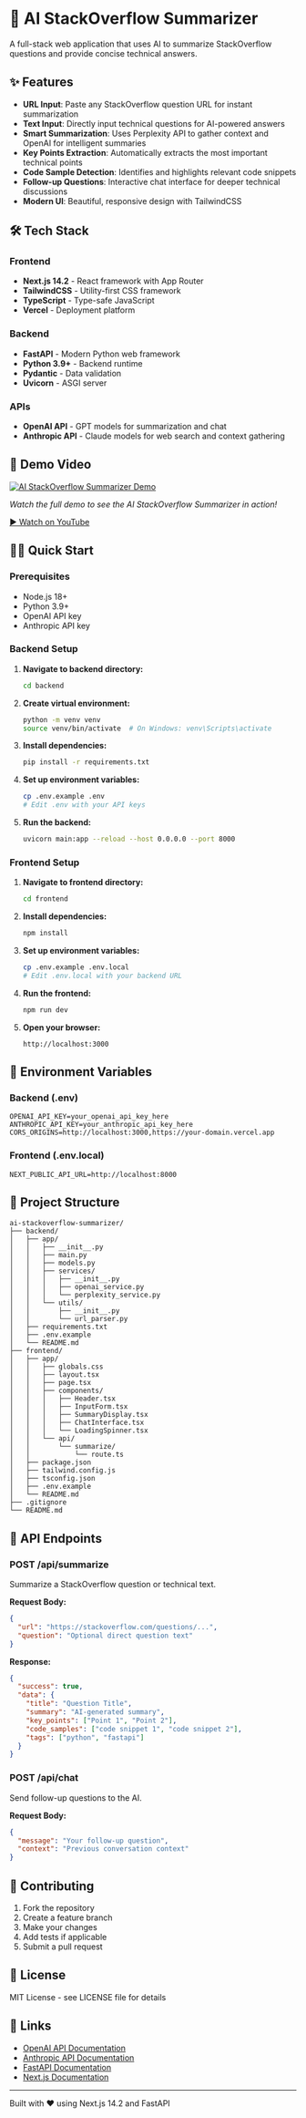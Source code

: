 # 🤖 AI StackOverflow Summarizer

A full-stack web application that uses AI to summarize StackOverflow questions and provide concise technical answers.

## ✨ Features

- **URL Input**: Paste any StackOverflow question URL for instant summarization
- **Text Input**: Directly input technical questions for AI-powered answers
- **Smart Summarization**: Uses Perplexity API to gather context and OpenAI for intelligent summaries
- **Key Points Extraction**: Automatically extracts the most important technical points
- **Code Sample Detection**: Identifies and highlights relevant code snippets
- **Follow-up Questions**: Interactive chat interface for deeper technical discussions
- **Modern UI**: Beautiful, responsive design with TailwindCSS

## 🛠️ Tech Stack

### Frontend
- **Next.js 14.2** - React framework with App Router
- **TailwindCSS** - Utility-first CSS framework
- **TypeScript** - Type-safe JavaScript
- **Vercel** - Deployment platform

### Backend
- **FastAPI** - Modern Python web framework
- **Python 3.9+** - Backend runtime
- **Pydantic** - Data validation
- **Uvicorn** - ASGI server

### APIs
- **OpenAI API** - GPT models for summarization and chat
- **Anthropic API** - Claude models for web search and context gathering

## 🎥 Demo Video

[![AI StackOverflow Summarizer Demo](https://img.youtube.com/vi/KiAk1zHSWKw/0.jpg)](https://youtu.be/KiAk1zHSWKw)

*Watch the full demo to see the AI StackOverflow Summarizer in action!*

[▶️ Watch on YouTube](https://youtu.be/KiAk1zHSWKw)

## 🏃‍♂️ Quick Start

### Prerequisites

- Node.js 18+ 
- Python 3.9+
- OpenAI API key
- Anthropic API key

### Backend Setup

1. **Navigate to backend directory:**
   ```bash
   cd backend
   ```

2. **Create virtual environment:**
   ```bash
   python -m venv venv
   source venv/bin/activate  # On Windows: venv\Scripts\activate
   ```

3. **Install dependencies:**
   ```bash
   pip install -r requirements.txt
   ```

4. **Set up environment variables:**
   ```bash
   cp .env.example .env
   # Edit .env with your API keys
   ```

5. **Run the backend:**
   ```bash
   uvicorn main:app --reload --host 0.0.0.0 --port 8000
   ```

### Frontend Setup

1. **Navigate to frontend directory:**
   ```bash
   cd frontend
   ```

2. **Install dependencies:**
   ```bash
   npm install
   ```

3. **Set up environment variables:**
   ```bash
   cp .env.example .env.local
   # Edit .env.local with your backend URL
   ```

4. **Run the frontend:**
   ```bash
   npm run dev
   ```

5. **Open your browser:**
   ```
   http://localhost:3000
   ```

## 🔧 Environment Variables

### Backend (.env)
```env
OPENAI_API_KEY=your_openai_api_key_here
ANTHROPIC_API_KEY=your_anthropic_api_key_here
CORS_ORIGINS=http://localhost:3000,https://your-domain.vercel.app
```

### Frontend (.env.local)
```env
NEXT_PUBLIC_API_URL=http://localhost:8000
```

## 📁 Project Structure

```
ai-stackoverflow-summarizer/
├── backend/
│   ├── app/
│   │   ├── __init__.py
│   │   ├── main.py
│   │   ├── models.py
│   │   ├── services/
│   │   │   ├── __init__.py
│   │   │   ├── openai_service.py
│   │   │   └── perplexity_service.py
│   │   └── utils/
│   │       ├── __init__.py
│   │       └── url_parser.py
│   ├── requirements.txt
│   ├── .env.example
│   └── README.md
├── frontend/
│   ├── app/
│   │   ├── globals.css
│   │   ├── layout.tsx
│   │   ├── page.tsx
│   │   ├── components/
│   │   │   ├── Header.tsx
│   │   │   ├── InputForm.tsx
│   │   │   ├── SummaryDisplay.tsx
│   │   │   ├── ChatInterface.tsx
│   │   │   └── LoadingSpinner.tsx
│   │   └── api/
│   │       └── summarize/
│   │           └── route.ts
│   ├── package.json
│   ├── tailwind.config.js
│   ├── tsconfig.json
│   ├── .env.example
│   └── README.md
├── .gitignore
└── README.md
```

## 🔌 API Endpoints

### POST /api/summarize
Summarize a StackOverflow question or technical text.

**Request Body:**
```json
{
  "url": "https://stackoverflow.com/questions/...",
  "question": "Optional direct question text"
}
```

**Response:**
```json
{
  "success": true,
  "data": {
    "title": "Question Title",
    "summary": "AI-generated summary",
    "key_points": ["Point 1", "Point 2"],
    "code_samples": ["code snippet 1", "code snippet 2"],
    "tags": ["python", "fastapi"]
  }
}
```

### POST /api/chat
Send follow-up questions to the AI.

**Request Body:**
```json
{
  "message": "Your follow-up question",
  "context": "Previous conversation context"
}
```



## 🤝 Contributing

1. Fork the repository
2. Create a feature branch
3. Make your changes
4. Add tests if applicable
5. Submit a pull request

## 📄 License

MIT License - see LICENSE file for details

## 🔗 Links

- [OpenAI API Documentation](https://platform.openai.com/docs)
- [Anthropic API Documentation](https://docs.anthropic.com/)
- [FastAPI Documentation](https://fastapi.tiangolo.com/)
- [Next.js Documentation](https://nextjs.org/docs)

---

Built with ❤️ using Next.js 14.2 and FastAPI 